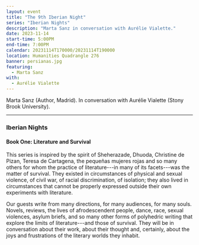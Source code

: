 ```yaml
---
layout: event
title: "The 9th Iberian Night"
series: "Iberian Nights"
description: "Marta Sanz in conversation with Aurélie Vialette."
date: 2023-11-14
start-time: 5:00PM
end-time: 7:00PM
calendar: 20231114T170000/20231114T190000
location: Humanities Quadrangle 276
banner: persianas.jpg
featuring:
  - Marta Sanz
with:
  - Aurélie Vialette
---
```


Marta Sanz (Author, Madrid). In conversation with Aurélie Vialette (Stony Brook University).

---

### Iberian Nights

#### Book One: Literature and Survival

This series is inspired by the spirit of Sheherazade, Dhuoda, Christine de Pizan, Teresa de Cartagena, the pequeñas mujeres rojas and so many others for whom the practice of literature---in many of its facets---was the matter of survival. They existed in circumstances of physical and sexual violence, of civil war, of racial discrimination, of isolation; they also lived in circumstances that cannot be properly expressed outside their own experiments with literature.

Our guests write from many directions, for many audiences, for many souls. Novels, reviews, the lives of afrodescendent people, dance, race, sexual violences, asylum briefs, and so many other forms of polyhedric writing that explore the limits of literature---and those of survival. They will be in conversation about their work, about their thought and, certainly, about the joys and frustrations of the literary worlds they inhabit.
